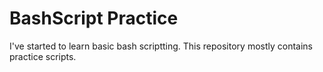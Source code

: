 # BashScript Practice

I've started to learn basic bash scriptting.
This repository mostly contains practice scripts.
